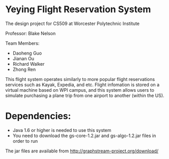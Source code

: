 # Yeying Flight Reservation System
The design project for CS509 at Worcester Polytechnic Institute 

Professor: Blake Nelson

Team Members: 
- Daoheng Guo
- Jianan Ou
- Richard Walker
- Zhong Ren

This flight system operates similarly to more popular flight reservations services such as Kayak, Expedia, and etc.
Flight infomation is stored on a virtual machine based on WPI campus, and this system allows users to simulate purchasing a plane trip from one airport to another (within the US). 

# Dependencies:

- Java 1.6 or higher is needed to use this system
- You need to download the gs-core-1.2.jar and gs-algo-1.2.jar files in order to run

The jar files are available from http://graphstream-project.org/download/
